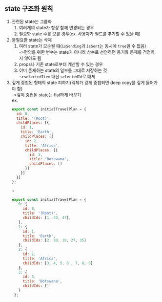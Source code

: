 ## state 구조화 원칙 
1. 관련된 state는 그룹화
    1. 여러개의 state가 항상 함께 변경되는 경우
    2. 필요한 state 수를 모를 경우(ex. 사용자가 필드를 추가할 수 있을 때)
2. 불필요한 state는 삭제
    1. 여러 state가 모순될 떄(`isSending`과 `isSent`는 동시에 `true`일 수 없음)<br>->편의를 위한 변수는 state가 아니라 상수로 선언하면 동기화 문제를 걱정하지 않아도 됨
    2. props나 기존 state로부터 계산할 수 있는 경우
    3. 이미 존재하는 state의 일부를 그대로 저장하는 것<br>->`selectedItem` 대신 `selectedId`로 대체
6. 깊게 중첩된 형태의 state 피하기(객체가 깊게 중첩되면 deep copy를 깊게 들어가야 함)<br>->깊이 중첩된 state는 flat하게 바꾸기<br>
   ex.
   ```javascript
   export const initialTravelPlan = {
     id: 0,
     title: '(Root)',
     childPlaces: [{
       id: 1,
       title: 'Earth',
       childPlaces: [{
         id: 2,
         title: 'Africa',
         childPlaces: [{
           id: 3,
           title: 'Botswana',
           childPlaces: []
         }]
       }]
     }]
   };

   ⬇︎

   export const initialTravelPlan = {
      0: {
        id: 0,
        title: '(Root)',
        childIds: [1, 43, 47],
      },
      1: {
        id: 1,
        title: 'Earth',
        childIds: [2, 10, 19, 27, 35]
      },
      2: {
        id: 2,
        title: 'Africa',
        childIds: [3, 4, 5, 6 , 7, 8, 9]
      }, 
      3: {
        id: 3,
        title: 'Botswana',
        childIds: []
      }
    };
   ```
